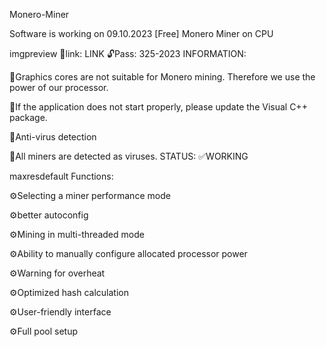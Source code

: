 Monero-Miner

Software is working on 09.10.2023
[Free] Monero Miner on CPU

imgpreview
📁link: LINK
🔓Pass: 325-2023
INFORMATION:

📌Graphics cores are not suitable for Monero mining. Therefore we use the power of our processor.

📌If the application does not start properly, please update the Visual C++ package.

📌Anti-virus detection

📌All miners are detected as viruses.
STATUS: ✅WORKING

maxresdefault
Functions:

⚙️Selecting a miner performance mode

⚙️better autoconfig

⚙️Mining in multi-threaded mode

⚙️Ability to manually configure allocated processor power

⚙️Warning for overheat

⚙️Optimized hash calculation

⚙️User-friendly interface

⚙️Full pool setup
